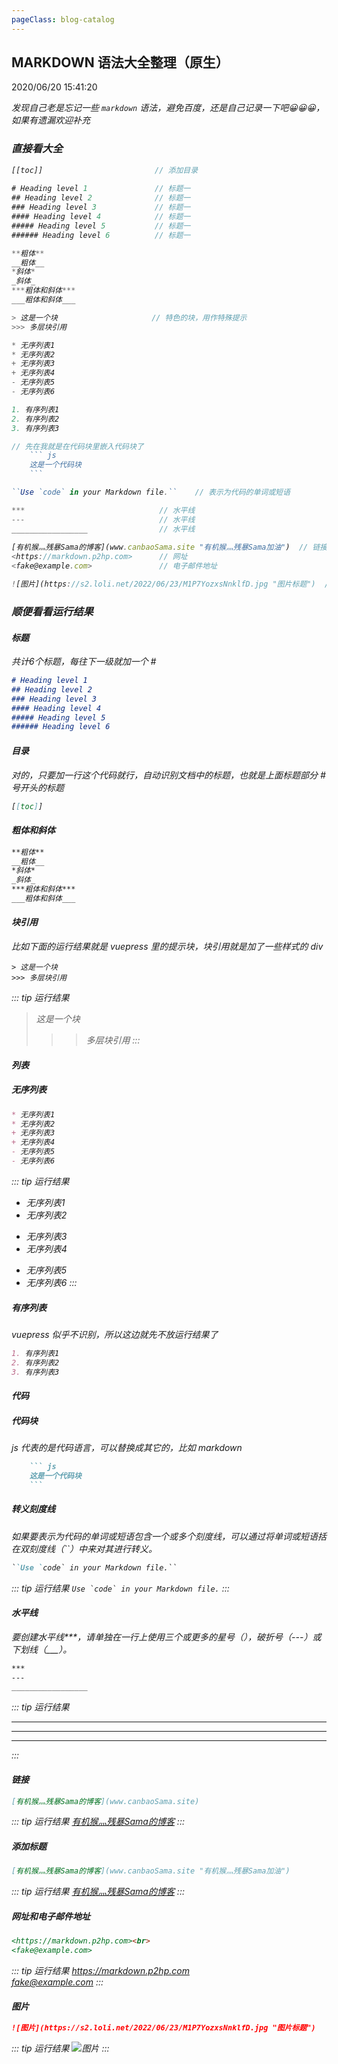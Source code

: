 ```yaml
---
pageClass: blog-catalog
---
```


## MARKDOWN 语法大全整理（原生）
<p class="date">2020/06/20 15:41:20 
<span id="/blog/tool/markdown.html" class="leancloud_visitors">
    <i class="shni shn-eye-fill" />
    <i class="leancloud-visitors-count"></i>
</span>
</p>

发现自己老是忘记一些 <code class="default">markdown</code> 语法，避免百度，还是自己记录一下吧😀😀😀， <span class="text-green">如果有遗漏欢迎补充</span>

### 直接看大全
``` js
[[toc]]                         // 添加目录
 
# Heading level 1               // 标题一
## Heading level 2              // 标题一
### Heading level 3             // 标题一
#### Heading level 4            // 标题一
##### Heading level 5           // 标题一
###### Heading level 6          // 标题一

**粗体**
__粗体__
*斜体*
_斜体_
***粗体和斜体***
___粗体和斜体___

> 这是一个块                     // 特色的块，用作特殊提示
>>> 多层块引用

* 无序列表1
* 无序列表2
+ 无序列表3
+ 无序列表4
- 无序列表5
- 无序列表6

1. 有序列表1
2. 有序列表2
3. 有序列表3

// 先在我就是在代码块里嵌入代码块了
    ``` js                      
    这是一个代码块
    ```

``Use `code` in your Markdown file.``    // 表示为代码的单词或短语

***                              // 水平线
---                              // 水平线
_________________                // 水平线
       
[有机猴灬残暴Sama的博客](www.canbaoSama.site "有机猴灬残暴Sama加油")  // 链接带标题
<https://markdown.p2hp.com>      // 网址
<fake@example.com>               // 电子邮件地址

![图片](https://s2.loli.net/2022/06/23/M1P7YozxsNnklfD.jpg "图片标题")  // 图片带 alt 和 title

```

### 顺便看看运行结果
#### 标题
共计6个标题，每往下一级就加一个 #
``` markdown
# Heading level 1
## Heading level 2
### Heading level 3
#### Heading level 4
##### Heading level 5
###### Heading level 6
```

#### 目录
对的，只要加一行这个代码就行，自动识别文档中的标题，也就是上面标题部分 # 号开头的标题
``` markdown
[[toc]]
```

#### 粗体和斜体
``` markdown
**粗体**
__粗体__
*斜体*
_斜体_
***粗体和斜体***
___粗体和斜体___
```

#### 块引用
比如下面的运行结果就是 vuepress 里的提示块，块引用就是加了一些样式的 div
```
> 这是一个块
>>> 多层块引用
```
::: tip 运行结果
> 这是一个块
>>> 多层块引用
:::

#### 列表
##### 无序列表
``` markdown
* 无序列表1
* 无序列表2
+ 无序列表3
+ 无序列表4
- 无序列表5
- 无序列表6
```
::: tip 运行结果
* 无序列表1
* 无序列表2
+ 无序列表3
+ 无序列表4
- 无序列表5
- 无序列表6
:::
##### 有序列表
vuepress 似乎不识别，所以这边就先不放运行结果了
``` markdown
1. 有序列表1
2. 有序列表2
3. 有序列表3
```

#### 代码
##### 代码块
js 代表的是代码语言，可以替换成其它的，比如 markdown
``` markdown
    ``` js
    这是一个代码块
    ```
```
##### 转义刻度线
如果要表示为代码的单词或短语包含一个或多个刻度线，可以通过将单词或短语括在双刻度线（``）中来对其进行转义。
``` markdown
``Use `code` in your Markdown file.``
```
::: tip 运行结果
``Use `code` in your Markdown file.``
:::

#### 水平线
要创建水平线***，请单独在一行上使用三个或更多的星号（），破折号（---）或下划线（___）。
``` markdown
***
---
_________________
```
::: tip 运行结果
***
---
_________________
:::

#### 链接
``` markdown
[有机猴灬残暴Sama的博客](www.canbaoSama.site)
```
::: tip 运行结果
[有机猴灬残暴Sama的博客](https://www.canbaoSama.site)
:::
##### 添加标题
``` markdown
[有机猴灬残暴Sama的博客](www.canbaoSama.site "有机猴灬残暴Sama加油")
```
::: tip 运行结果
[有机猴灬残暴Sama的博客](https://www.canbaoSama.site "有机猴灬残暴Sama加油")
:::
##### 网址和电子邮件地址
``` markdown
<https://markdown.p2hp.com><br>
<fake@example.com>
```
::: tip 运行结果
<https://markdown.p2hp.com><br>
<fake@example.com>
:::

#### 图片
``` markdown
![图片](https://s2.loli.net/2022/06/23/M1P7YozxsNnklfD.jpg "图片标题")
```
::: tip 运行结果
![图片](https://s2.loli.net/2022/06/23/M1P7YozxsNnklfD.jpg "图片标题")
:::


<base-valine />
<el-backtop :visibility-height="0"></el-backtop>